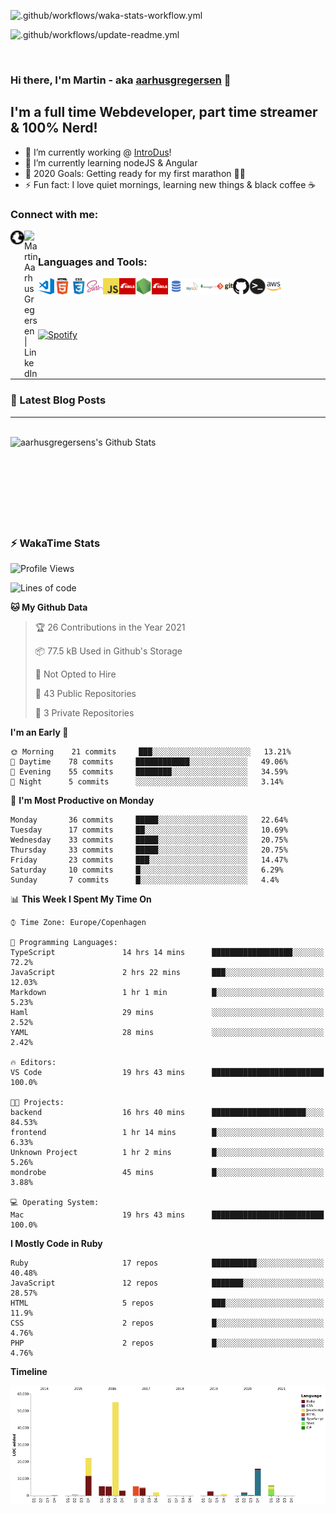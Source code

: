 ![.github/workflows/waka-stats-workflow.yml](https://github.com/aarhusgregersen/aarhusgregersen/workflows/.github/workflows/waka-stats-workflow.yml/badge.svg)

![.github/workflows/update-readme.yml](https://github.com/aarhusgregersen/aarhusgregersen/workflows/.github/workflows/update-readme.yml/badge.svg)

<br>



### Hi there, I'm Martin - aka [aarhusgregersen][website] 👋

## I'm a full time Webdeveloper, part time streamer & 100% Nerd!
- 🔭 I’m currently working @ [IntroDus][workwebsite]!
- 🌱 I’m currently learning nodeJS & Angular
- 🥅 2020 Goals: Getting ready for my first marathon 🏃‍♂️
- ⚡ Fun fact: I love quiet mornings, learning new things & black coffee ☕

### Connect with me:

[<img align="left" alt="mgregersen.dk" width="22px" src="https://raw.githubusercontent.com/iconic/open-iconic/master/svg/globe.svg" />][website]
[<img align="left" alt="Martin Aarhus Gregersen | LinkedIn" width="22px" src="https://cdn.jsdelivr.net/npm/simple-icons@v3/icons/linkedin.svg" />][linkedin]

<br />

### Languages and Tools:

<img align="left" alt="Visual Studio Code" width="26px" src="https://raw.githubusercontent.com/github/explore/80688e429a7d4ef2fca1e82350fe8e3517d3494d/topics/visual-studio-code/visual-studio-code.png" />
<img align="left" alt="HTML5" width="26px" src="https://raw.githubusercontent.com/github/explore/80688e429a7d4ef2fca1e82350fe8e3517d3494d/topics/html/html.png" />
<img align="left" alt="CSS3" width="26px" src="https://raw.githubusercontent.com/github/explore/80688e429a7d4ef2fca1e82350fe8e3517d3494d/topics/css/css.png" />
<img align="left" alt="Sass" width="26px" src="https://raw.githubusercontent.com/github/explore/80688e429a7d4ef2fca1e82350fe8e3517d3494d/topics/sass/sass.png" />
<img align="left" alt="JavaScript" width="26px" src="https://raw.githubusercontent.com/github/explore/80688e429a7d4ef2fca1e82350fe8e3517d3494d/topics/javascript/javascript.png" />
<img align="left" alt="Rails" width="26px" src="https://raw.githubusercontent.com/github/explore/fbceb94436312b6dacde68d122a5b9c7d11f9524/topics/rails/rails.png" />
<img align="left" alt="Node.js" width="26px" src="https://raw.githubusercontent.com/github/explore/80688e429a7d4ef2fca1e82350fe8e3517d3494d/topics/nodejs/nodejs.png" />
<img align="left" alt="Angular" width="26px" src="https://raw.githubusercontent.com/github/explore/fbceb94436312b6dacde68d122a5b9c7d11f9524/topics/rails/rails.png" />
<img align="left" alt="SQL" width="26px" src="https://raw.githubusercontent.com/github/explore/80688e429a7d4ef2fca1e82350fe8e3517d3494d/topics/sql/sql.png" />
<img align="left" alt="MySQL" width="26px" src="https://raw.githubusercontent.com/github/explore/80688e429a7d4ef2fca1e82350fe8e3517d3494d/topics/mysql/mysql.png" />
<img align="left" alt="MongoDB" width="26px" src="https://raw.githubusercontent.com/github/explore/80688e429a7d4ef2fca1e82350fe8e3517d3494d/topics/mongodb/mongodb.png" />
<img align="left" alt="Git" width="26px" src="https://raw.githubusercontent.com/github/explore/80688e429a7d4ef2fca1e82350fe8e3517d3494d/topics/git/git.png" />
<img align="left" alt="GitHub" width="26px" src="https://raw.githubusercontent.com/github/explore/78df643247d429f6cc873026c0622819ad797942/topics/github/github.png" />
<img align="left" alt="Terminal" width="26px" src="https://raw.githubusercontent.com/github/explore/80688e429a7d4ef2fca1e82350fe8e3517d3494d/topics/terminal/terminal.png" />
<img align="left" alt="AWS" width="26px" src="https://raw.githubusercontent.com/github/explore/fbceb94436312b6dacde68d122a5b9c7d11f9524/topics/aws/aws.png" />

<br />
<br />
<br />
<br />

[![Spotify](https://novatorem.aarhusgregersen.vercel.app/api/spotify)](https://open.spotify.com/user/116432010)

<br />
<br />

---

### 📕 Latest Blog Posts
<!-- BLOG-POST-LIST:START -->
<!-- BLOG-POST-LIST:END -->

---

<br />

<img align="left" alt="aarhusgregersens's Github Stats" src="https://github-readme-stats.aarhusgregersen.vercel.app/api?username=aarhusgregersen&show_icons=true&hide_border=true&count_private=true&theme=calm" />

<br />
<br />
<br />
<br />
<br />
<br />
<br />
<br />

### ⚡ WakaTime Stats

<!--START_SECTION:waka-->
![Profile Views](http://img.shields.io/badge/Profile%20Views-0-blue)

![Lines of code](https://img.shields.io/badge/From%20Hello%20World%20I%27ve%20Written-131565%20lines%20of%20code-blue)

**🐱 My Github Data** 

> 🏆 26 Contributions in the Year 2021
 > 
> 📦 77.5 kB Used in Github's Storage 
 > 
> 🚫 Not Opted to Hire
 > 
> 📜 43 Public Repositories 
 > 
> 🔑 3 Private Repositories  
 > 
**I'm an Early 🐤** 

```text
🌞 Morning    21 commits     ███░░░░░░░░░░░░░░░░░░░░░░   13.21% 
🌆 Daytime    78 commits     ████████████░░░░░░░░░░░░░   49.06% 
🌃 Evening    55 commits     ████████░░░░░░░░░░░░░░░░░   34.59% 
🌙 Night      5 commits      ░░░░░░░░░░░░░░░░░░░░░░░░░   3.14%

```
📅 **I'm Most Productive on Monday** 

```text
Monday       36 commits     █████░░░░░░░░░░░░░░░░░░░░   22.64% 
Tuesday      17 commits     ██░░░░░░░░░░░░░░░░░░░░░░░   10.69% 
Wednesday    33 commits     █████░░░░░░░░░░░░░░░░░░░░   20.75% 
Thursday     33 commits     █████░░░░░░░░░░░░░░░░░░░░   20.75% 
Friday       23 commits     ███░░░░░░░░░░░░░░░░░░░░░░   14.47% 
Saturday     10 commits     █░░░░░░░░░░░░░░░░░░░░░░░░   6.29% 
Sunday       7 commits      █░░░░░░░░░░░░░░░░░░░░░░░░   4.4%

```


📊 **This Week I Spent My Time On** 

```text
⌚︎ Time Zone: Europe/Copenhagen

💬 Programming Languages: 
TypeScript               14 hrs 14 mins      ██████████████████░░░░░░░   72.2% 
JavaScript               2 hrs 22 mins       ███░░░░░░░░░░░░░░░░░░░░░░   12.03% 
Markdown                 1 hr 1 min          █░░░░░░░░░░░░░░░░░░░░░░░░   5.23% 
Haml                     29 mins             ░░░░░░░░░░░░░░░░░░░░░░░░░   2.52% 
YAML                     28 mins             ░░░░░░░░░░░░░░░░░░░░░░░░░   2.42%

🔥 Editors: 
VS Code                  19 hrs 43 mins      █████████████████████████   100.0%

🐱‍💻 Projects: 
backend                  16 hrs 40 mins      █████████████████████░░░░   84.53% 
frontend                 1 hr 14 mins        █░░░░░░░░░░░░░░░░░░░░░░░░   6.33% 
Unknown Project          1 hr 2 mins         █░░░░░░░░░░░░░░░░░░░░░░░░   5.26% 
mondrobe                 45 mins             █░░░░░░░░░░░░░░░░░░░░░░░░   3.88%

💻 Operating System: 
Mac                      19 hrs 43 mins      █████████████████████████   100.0%

```

**I Mostly Code in Ruby** 

```text
Ruby                     17 repos            ██████████░░░░░░░░░░░░░░░   40.48% 
JavaScript               12 repos            ███████░░░░░░░░░░░░░░░░░░   28.57% 
HTML                     5 repos             ███░░░░░░░░░░░░░░░░░░░░░░   11.9% 
CSS                      2 repos             █░░░░░░░░░░░░░░░░░░░░░░░░   4.76% 
PHP                      2 repos             █░░░░░░░░░░░░░░░░░░░░░░░░   4.76%

```


**Timeline**

![Chart not found](https://raw.githubusercontent.com/aarhusgregersen/aarhusgregersen/master/charts/bar_graph.png) 


<!--END_SECTION:waka-->



[website]: https://mgregersen.dk
[workwebsite]: https://introdus.dk
[linkedin]: https://www.linkedin.com/in/martinaarhus/
